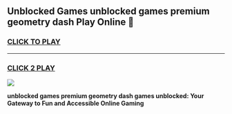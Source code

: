 
## Unblocked Games unblocked games premium geometry dash Play Online 👋
<h3>
<a href="https://news.freeplayer.one?title=unblocked_games_premium_geometry_dash&ref=17F">CLICK TO PLAY</a></h3>
<hr>

<h3>
<a href="https://news.freeplayer.one?title=unblocked_games_premium_geometry_dash&ref=17F">CLICK 2 PLAY</a>
  
</h3>

<a href="https://news.freeplayer.one?title=unblocked_games_premium_geometry_dash&ref=17F/"><img src="https://clearcache.store/games.png"></a>


**unblocked games premium geometry dash games unblocked: Your Gateway to Fun and Accessible Online Gaming**

